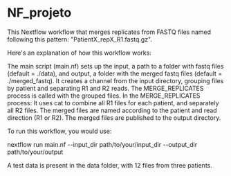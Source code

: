# NF_projeto

This Nextflow workflow that merges replicates from FASTQ files named following this pattern: "PatientX_repX_R1.fastq.gz".

Here's an explanation of how this workflow works:

  The main script (main.nf) sets up the input, a path to a folder with fastq files (default = ./data), and output, a folder with the merged fastq files (default = ./merged_fastq).
  It creates a channel from the input directory, grouping files by patient and separating R1 and R2 reads.
  The MERGE_REPLICATES process is called with the grouped files.
  In the MERGE_REPLICATES process:
    It uses cat to combine all R1 files for each patient, and separately all R2 files.
    The merged files are named according to the patient and read direction (R1 or R2).
    The merged files are published to the output directory.
    
To run this workflow, you would use:

nextflow run main.nf --input_dir path/to/your/input_dir --output_dir path/to/your/output

A test data is present in the data folder, with 12 files from three patients. 
